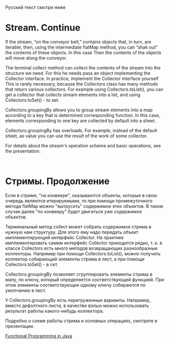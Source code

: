 Русский текст смотри ниже

# Stream. Continue


If the stream, “on the conveyor belt,” contains objects that, in turn, are iterable,
then, using the intermediate flatMap method, you can “shak out” the contents of these objects. In this case
Then the contents of the objects will move along the conveyor.

The terminal collect method can collect the contents of the stream into the structure we need. For this he needs
pass an object implementing the Collector interface. In practice, implement the Collector interface yourself
This is rarely necessary, because the Collectors class has many methods that return various collectors. For example
using Collectors.toList(), you can get a collector that collects stream elements into a list, and using
Collectors.toSet() - to set.

Collectors.groupingBy allows you to group stream elements into a map according to a key that is determined
corresponding function. In this case, elements corresponding to one key are collected by default into a sheet.

Collectors.groupingBy has overloads. For example, instead of the default sheet, as value
you can use the result of the work of some collector.

For details about the stream's operation scheme and basic operations, see the presentation.

<br/>

# Стримы. Продолжение

Если в стриме, "на конвеере", оказываются объекты, которые в свою очередь являются итерируемыми, 
то при помощи промежуточного метода flatMap можно "вытрусить" содержимое этих объектов. В таком случае 
далее "по конвееру" будет двигаться уже содержимое объектов.

Терминальный метод collect может собрать содержимое стрима в нужную нам структуру. Для этого ему надо 
передать объект имплементирующий интерфейс Collector. На практике имплементировать самим интерфейс Collector 
приходится редко, т. к. в классе Collectors есть много методов возвращающих разнообразные коллекторы. Например 
при помощи Collectors.toList(), можно получить коллектор собирающий элементы стрима в лист, а при помощи 
Collectors.toSet() - в сет.

Collectors.groupingBy позволяет сгруппировать элементы стрима в мапу, по ключу, который определяется 
соответствующей функцией. При этом элементы соответствующие одному ключу собираются по умолчанию в лист.

У Collectors.groupingBy есть перегруженные варианты. Например, вместо дефолтного листа, в качестве вэлью 
можно использовать результат работы какого-нибудь коллектора.

Подробно о схеме работы стрима и основных операциях, смотрите в презентации.

[Functional Programming in Java](https://github.com/ait-tr/cohort34.1/blob/main/basic_programming/lesson_54/FP.pdf)